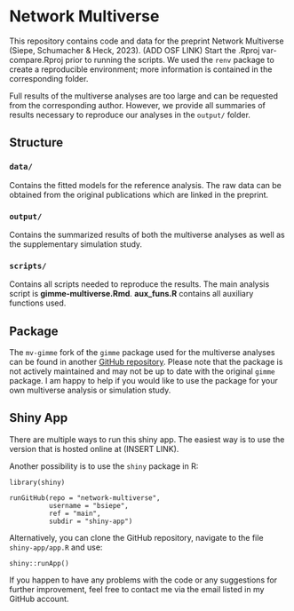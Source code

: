 # Network Multiverse
This repository contains code and data for the preprint Network Multiverse (Siepe, Schumacher & Heck, 2023). (ADD OSF LINK) Start the .Rproj var-compare.Rproj prior to running the scripts. We used the `renv` package to create a reproducible environment; more information is contained in the corresponding folder.  

Full results of the multiverse analyses are too large and can be requested from the corresponding author. However, we provide all summaries of results necessary to reproduce our analyses in the `output/` folder. 

## Structure

### `data/`
Contains the fitted models for the reference analysis. The raw data can be obtained from the original publications which are linked in the preprint.

### `output/`
Contains the summarized results of both the multiverse analyses as well as the supplementary simulation study.

### `scripts/`
Contains all scripts needed to reproduce the results. The main analysis script is **gimme-multiverse.Rmd**. 
**aux_funs.R** contains all auxiliary functions used. 



## Package
The `mv-gimme` fork of the `gimme` package used for the multiverse analyses can be found in another [GitHub repository](https://github.com/bsiepe/mv-gimme).
Please note that the package is not actively maintained and may not be up to date with the original `gimme` package. I am happy to help if you would like to use the package for your own multiverse analysis or simulation study.



## Shiny App
There are multiple ways to run this shiny app. The easiest way is to use the version that is hosted online at (INSERT LINK).

Another possibility is to use the `shiny` package in R:

```
library(shiny)

runGitHub(repo = "network-multiverse",
          username = "bsiepe",
          ref = "main",
          subdir = "shiny-app")

```

Alternatively, you can clone the GitHub repository, navigate to the file `shiny-app/app.R` and use:

```
shiny::runApp()
```

If you happen to have any problems with the code or any suggestions for further improvement, feel free to contact me via the email listed in my GitHub account. 
